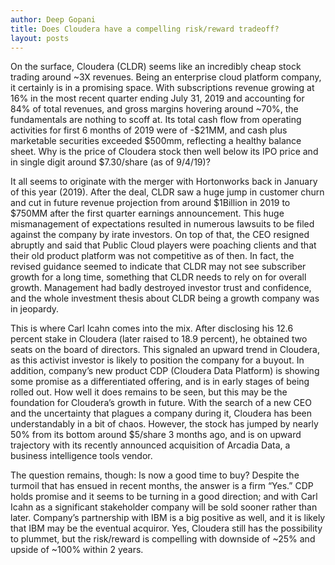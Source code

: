 ```yaml
---
author: Deep Gopani
title: Does Cloudera have a compelling risk/reward tradeoff?
layout: posts
---
```


On the surface, Cloudera (CLDR) seems like an incredibly cheap stock trading around ~3X revenues.
Being an enterprise cloud platform company, it certainly is in a promising space. With subscriptions
revenue growing at 16% in the most recent quarter ending July 31, 2019 and accounting for 84% of total
revenues, and gross margins hovering around ~70%, the fundamentals are nothing to scoff at. Its total
cash flow from operating activities for first 6 months of 2019 were of -$21MM, and cash plus
marketable securities exceeded $500mm, reflecting a healthy balance sheet. Why is the price of
Cloudera stock then well below its IPO price and in single digit around $7.30/share (as of 9/4/19)?

It all seems to originate with the merger with Hortonworks back in January of this year (2019). After the
deal, CLDR saw a huge jump in customer churn and cut in future revenue projection from around
$1Billion in 2019 to $750MM after the first quarter earnings announcement. This huge mismanagement
of expectations resulted in numerous lawsuits to be filed against the company by irate investors. On top
of that, the CEO resigned abruptly and said that Public Cloud players were poaching clients and that
their old product platform was not competitive as of then. In fact, the revised guidance seemed to
indicate that CLDR may not see subscriber growth for a long time, something that CLDR needs to rely on
for overall growth. Management had badly destroyed investor trust and confidence, and the whole
investment thesis about CLDR being a growth company was in jeopardy.

This is where Carl Icahn comes into the mix. After disclosing his 12.6 percent stake in Cloudera (later
raised to 18.9 percent), he obtained two seats on the board of directors. This signaled an upward trend
in Cloudera, as this activist investor is likely to position the company for a buyout. In addition,
company’s new product CDP (Cloudera Data Platform) is showing some promise as a differentiated
offering, and is in early stages of being rolled out. How well it does remains to be seen, but this may be
the foundation for Cloudera’s growth in future. With the search of a new CEO and the uncertainty that
plagues a company during it, Cloudera has been understandably in a bit of chaos. However, the stock
has jumped by nearly 50% from its bottom around $5/share 3 months ago, and is on upward trajectory
with its recently announced acquisition of Arcadia Data, a business intelligence tools vendor.

The question remains, though: Is now a good time to buy? Despite the turmoil that has ensued in recent
months, the answer is a firm “Yes.” CDP holds promise and it seems to be turning in a good direction;
and with Carl Icahn as a significant stakeholder company will be sold sooner rather than later.
Company’s partnership with IBM is a big positive as well, and it is likely that IBM may be the eventual
acquiror. Yes, Cloudera still has the possibility to plummet, but the risk/reward is compelling with
downside of ~25% and upside of ~100% within 2 years. 
